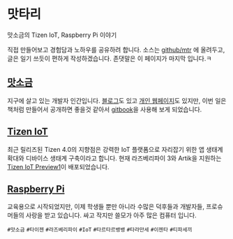 # 맛타리
맛소금의 Tizen IoT, Raspberry Pi 이야기

직접 만들어보고 경험담과 노하우를 공유하려 합니다. 소스는 [github/mtr](https://github.com/msaltnet/mtr) 에 올려두고, 글은 일기 쓰듯이 편하게 작성하겠습니다. 존댓말은 이 페이지가 마지막 입니다.ㅋ

## [맛소금](https://www.facebook.com/msalt.net)
지구에 살고 있는 개발자 인간입니다. [블로그](http://blog.msalt.net/)도 있고 [개인 웹페이지](http://msalt.net/)도 있지만, 이번 일은 책처럼 만들어서 공개하면 좋을것 같아서 [gitbook](https://msaltnet.gitbooks.io/mtr)을 사용해 보게 되었습니다.

## [Tizen IoT](https://www.tizen.org/)
최근 릴리즈된 Tizen 4.0의 지향점은 강력한 IoT 플랫폼으로 자리잡기 위한 앱 생태계 확대와 디바이스 생태계 구축이라고 합니다. 현재 라즈베리파이 3와 Artik을 지원하는 [Tizen IoT Preview1](https://developer.tizen.org/development/iot-preview/getting-started)이 배포되었습니다.

## [Raspberry Pi](https://www.raspberrypi.org/)
교육용으로 시작되었지만, 이제 학생들 뿐만 아니라 수많은 덕후들과 개발자들, 프로슈머들의 사랑을 받고 있습니다. 싸고 작지만 쓸모가 아주 많은 컴퓨터 입니다.

`#맛소금` `#타이젠` `#라즈베리파이` `#IoT` `#타르타르뱅뱅` `#타라만세` `#이젠타` `#티파세끼`
